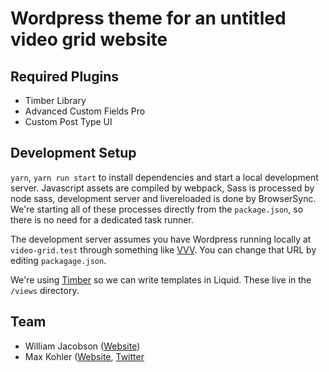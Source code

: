 
# Wordpress theme for an untitled video grid website

## Required Plugins

- Timber Library
- Advanced Custom Fields Pro
- Custom Post Type UI

## Development Setup

`yarn`, `yarn run start` to install dependencies and start a local development server. Javascript assets are compiled by webpack, Sass is processed by node sass, development server and livereloaded is done by BrowserSync. We're starting all of these processes directly from the ```package.json```, so there is no need for a dedicated task runner.

The development server assumes you have Wordpress running locally at `video-grid.test` through something like [VVV](https://github.com/Varying-Vagrant-Vagrants/VVV). You can change that URL by editing ```packagage.json```.

We're using [Timber](https://timber.github.io/docs/) so we can write templates in Liquid. These live in the ```/views``` directory.

## Team

- William Jacobson ([Website](https://www.seansteed.com/))
- Max Kohler ([Website](http://maxkoehler.com), [Twitter](https://twitter.com/maxakohler)